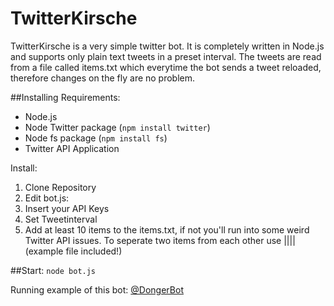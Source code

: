 # TwitterKirsche
TwitterKirsche is a very simple twitter bot. It is completely written in Node.js and supports only plain text tweets in a preset interval.
The tweets are read from a file called items.txt which everytime the bot sends a tweet reloaded, therefore changes on the fly are no problem.

##Installing
Requirements:
 * Node.js
 * Node Twitter package (`npm install twitter`)
 * Node fs package (`npm install fs`)
 * Twitter API Application

Install:
 1. Clone Repository
 2. Edit bot.js:
 3. Insert your API Keys
 4. Set Tweetinterval
 5. Add at least 10 items to the items.txt, if not you'll run into some weird Twitter API issues. To seperate two items from each other use |||| (example file included!)

##Start:
`node bot.js`

Running example of this bot: [@DongerBot](http://twitter.com/DongerBot)
